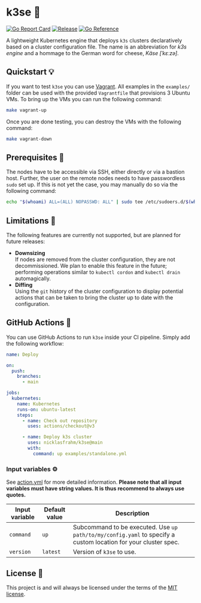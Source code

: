 # k3se 🧀

[![Go Report Card](https://goreportcard.com/badge/github.com/nicklasfrahm/k3se?style=flat-square)](https://goreportcard.com/report/github.com/nicklasfrahm/k3se)
[![Release](https://img.shields.io/github/release/nicklasfrahm/k3se.svg?style=flat-square)](https://github.com/nicklasfrahm/k3se/releases/latest)
[![Go Reference](https://img.shields.io/badge/Go-reference-informational.svg?style=flat-square)](https://pkg.go.dev/github.com/nicklasfrahm/k3se)

A lightweight Kubernetes engine that deploys `k3s` clusters declaratively based on a cluster configuration file. The name is an abbreviation for _k3s engine_ and a hommage to the German word for cheese, _Käse [ˈkɛːzə]_.

## Quickstart 💡

If you want to test `k3se` you can use [Vagrant][website-vagrant]. All examples in the `examples/` folder can be used with the provided `Vagrantfile` that provisions 3 Ubuntu VMs. To bring up the VMs you can run the following command:

```bash
make vagrant-up
```

Once you are done testing, you can destroy the VMs with the following command:

```bash
make vagrant-down
```

## Prerequisites 📝

The nodes have to be accessible via SSH, either directly or via a bastion host. Further, the user on the remote nodes needs to have passwordless `sudo` set up. If this is not yet the case, you may manually do so via the following command:

```bash
echo "$(whoami) ALL=(ALL) NOPASSWD: ALL" | sudo tee /etc/sudoers.d/$(whoami)
```

## Limitations 🚨

The following features are currently not supported, but are planned for future releases:

- **Downsizing**  
  If nodes are removed from the cluster configuration, they are not decommissioned. We plan to enable this feature in the future; performing operations similar to `kubectl cordon` and `kubectl drain` automagically.
- **Diffing**  
  Using the `git` history of the cluster configuration to display potential actions that can be taken to bring the cluster up to date with the configuration.

## GitHub Actions 🤖

You can use GitHub Actions to run `k3se` inside your CI pipeline. Simply add the following workflow:

```yaml
name: Deploy

on:
  push:
    branches:
      - main

jobs:
  kubernetes:
    name: Kubernetes
    runs-on: ubuntu-latest
    steps:
      - name: Check out repository
        uses: actions/checkout@v3

      - name: Deploy k3s cluster
        uses: nicklasfrahm/k3se@main
        with:
          command: up examples/standalone.yml
```

### Input variables ⚙️

See [action.yml](./action.yml) for more detailed information. **Please note that all input variables must have string values. It is thus recommend to always use quotes.**

| Input variable | Default value | Description                                                                                                    |
| -------------- | ------------- | -------------------------------------------------------------------------------------------------------------- |
| `command`      | `up`          | Subcommand to be executed. Use `up path/to/my/config.yaml` to specify a custom location for your cluster spec. |
| `version`      | `latest`      | Version of `k3se` to use.                                                                                      |

## License 📄

This project is and will always be licensed under the terms of the [MIT license][file-license].

[file-license]: https://www.apache.org/licenses/LICENSE-2.0
[website-vagrant]: https://vagrantup.com

